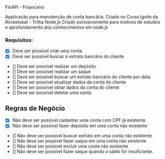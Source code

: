 FinAPI - Financeiro

Applicação para manutenção de conta bancária.
Criada no Curso Ignite da Rocketseat - Trilha Node.js
Criado exclusivamente para motivos de estudos e aprofundamento dos conhecimentos em node.js

### Requisitos:

- [X] Deve ser possível criar uma conta
- [X] Deve ser possível buscar o extrato bancário do cliente
- [] Deve ser possível realizar um depósito
- [] Deve ser possível realizar um saque
- [] Deve ser possível buscar um extrato bancário do cliente por data
- [] Deve ser possível atualizar dados da conta do cliente
- [] Deve ser possível obtar dados da conta do cliente
- [] Deve ser possível deletar uma conta


## Regras de Negócio

- [X] Não deve ser possível cadastrar uma conta com CPF já existente
- [X] Não deve ser possível fazer depósito em uma conta não existente
- [] Não deve ser possível buscar extrato em uma conta não existente
- [] Não deve ser possível fazer saque em uma conta não existente
- [] Não deve ser possível excluir uma conta não existente
- [] Não deve ser possível fazer saque quando o saldo for insuficiente.